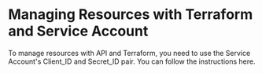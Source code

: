 # Managing Resources with Terraform and Service Account

To manage resources with API and Terraform, you need to use the Service Account's Client\_ID and Secret\_ID pair. You can follow the instructions here.
